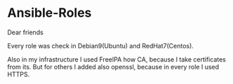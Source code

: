 # Ansible-Roles
Dear friends

Every role was check in Debian9(Ubuntu) and RedHat7(Centos).

Also in my infrastructure I used FreeIPA how CA, because I take certificates from its. But for others I added also openssl, because in every role I used HTTPS. 
